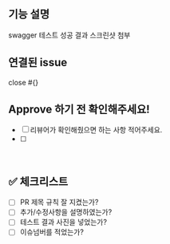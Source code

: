 ## 기능 설명

swagger 테스트 성공 결과 스크린샷 첨부
<br>

## 연결된 issue

close #{}
<br>

## Approve 하기 전 확인해주세요!

- [ ] 리뷰어가 확인해줬으면 하는 사항 적어주세요.
- [ ]

<br>

## ✅ 체크리스트

- [ ] PR 제목 규칙 잘 지켰는가?
- [ ] 추가/수정사항을 설명하였는가?
- [ ] 테스트 결과 사진을 넣었는가?
- [ ] 이슈넘버를 적었는가?
